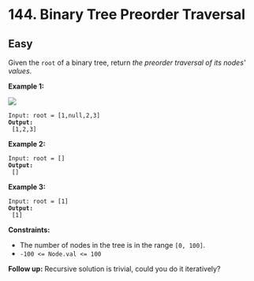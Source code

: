 # 144. Binary Tree Preorder Traversal

## Easy



Given the `root` of a binary tree, return _the preorder traversal of its nodes' values_.

&#x20;

**Example 1:**

![](https://assets.leetcode.com/uploads/2020/09/15/inorder\_1.jpg)

<pre><code>Input: root = [1,null,2,3]
<strong>Output:
</strong> [1,2,3]
</code></pre>

**Example 2:**

<pre><code>Input: root = []
<strong>Output:
</strong> []
</code></pre>

**Example 3:**

<pre><code>Input: root = [1]
<strong>Output:
</strong> [1]
</code></pre>

&#x20;

**Constraints:**

* The number of nodes in the tree is in the range `[0, 100]`.
* `-100 <= Node.val <= 100`

&#x20;

**Follow up:** Recursive solution is trivial, could you do it iteratively?
